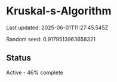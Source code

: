 # Kruskal-s-Algorithm

Last updated: 2025-06-01T11:27:45.545Z

Random seed: 0.9179513963658321

## Status

Active - 46% complete
